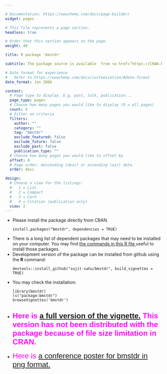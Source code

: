 ```yaml
---

# Documentation: https://wowchemy.com/docs/page-builder/
widget: pages

# This file represents a page section.
headless: true

# Order that this section appears on the page.
weight: 40

title: R package 'bmstdr'

subtitle: The package source is available  from <a href="https://CRAN.R-project.org/package=bmstdr"> CRAN  </a> and <a href="https://github.com/sujit-sahu/bmstdr/"> github.  </a> Here is   <a href="/bmbook/bmstdr-full_vignette.html"> a full version of the vignette.</a>

# Date format for experience
#   Refer to https://wowchemy.com/docs/customization/#date-format
date_format: Jan 2006

content:
  # Page type to display. E.g. post, talk, publication...
  page_type: pages
  # Choose how many pages you would like to display (0 = all pages)
  count: 5
  # Filter on criteria
  filters:
    author: ""
    category: ""
    tag: "bmstdr"
    exclude_featured: false
    exclude_future: false
    exclude_past: false
    publication_type: ""
  # Choose how many pages you would like to offset by
  offset: 0
  # Page order: descending (desc) or ascending (asc) date.
  order: desc

design:
  # Choose a view for the listings:
  #   1 = List
  #   2 = Compact
  #   3 = Card
  #   4 = Citation (publication only)
  view: 2
---
```



<ul>
<li> Please install the package directly from CRAN.

```{r source, echo=TRUE, eval=FALSE}
install.packages("bmstdr", dependencies = TRUE)
```

<li> There is a long list of dependent packages that may need to be installed on your computer. You may find   <a href="/bmbook/install-bmstdr.R"> the commands in this R file </a> useful to install those packages.

<li>  Development version of the package can be installed from github using the <b> R </b> command:

```{r source, echo=TRUE, eval=FALSE}
devtools::install_github("sujit-sahu/bmstdr", build_vignettes = TRUE)
```

<li> You may check the installation:

```{r source, echo=TRUE, eval=FALSE}
library(bmstdr)
ls("package:bmstdr")
browseVignettes('bmstdr')
```

<li>
<h2>
<font color="#FF00FF" face="arial" size="5"> Here is   <a href="/bmbook/bmstdr-full_vignette.html"> a full version of the vignette.</a> This version has not been distributed with the package because of file size limitation in CRAN.</a> </font>
</h2>

<li>
<font color="#FF00FF" face="arial" size="5"> Here is   <a href="/bmbook/bmstdr_poster.png"> a conference poster for bmstdr in png format.</a>
</li>



</ol>


